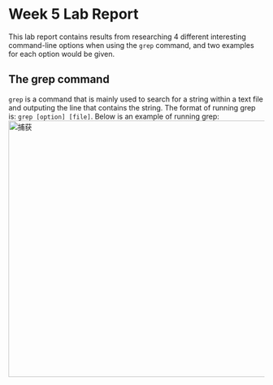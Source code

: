 # Week 5 Lab Report
This lab report contains results from researching 4 different interesting command-line options when using the `grep` command, and two examples for each option would be given.

## The grep command
`grep` is a command that is mainly used to search for a string within a text file and outputing the line that contains the string. The format of running grep is: `grep [option] [file]`. Below is an example of running grep:
<img width="505" alt="捕获" src="https://user-images.githubusercontent.com/122562552/218348244-90696f48-daf3-45b4-8d16-9052f1a06488.PNG">
